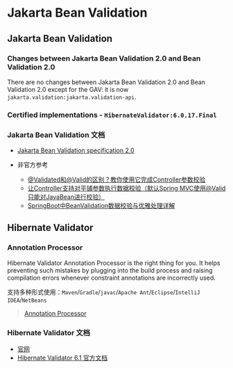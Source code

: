 # Jakarta Bean Validation

## Jakarta Bean Validation

### Changes between Jakarta Bean Validation 2.0 and Bean Validation 2.0

There are no changes between Jakarta Bean Validation 2.0 and Bean Validation 2.0 except for the GAV: it is now
`jakarta.validation:jakarta.validation-api`.

### Certified implementations - `HibernateValidator:6.0.17.Final`

### Jakarta Bean Validation 文档

* [Jakarta Bean Validation specification 2.0](https://beanvalidation.org/2.0/spec/)

* 非官方参考
    * [@Validated和@Valid的区别？教你使用它完成Controller参数校验](https://blog.csdn.net/f641385712/article/details/97621783)
    * [让Controller支持对平铺参数执行数据校验（默认Spring MVC使用@Valid只能对JavaBean进行校验）](https://blog.csdn.net/f641385712/article/details/97621755)
    * [SpringBoot中BeanValidation数据校验与优雅处理详解](https://www.cnblogs.com/summerday152/p/13984576.html)

## Hibernate Validator

### Annotation Processor

Hibernate Validator Annotation Processor is the right thing for you. It helps preventing such mistakes by plugging
into the build process and raising compilation errors whenever constraint annotations are incorrectly used.

支持多种形式使用：`Maven`/`Gradle`/`javac`/`Apache Ant`/`Eclipse`/`IntelliJ IDEA`/`NetBeans`

> [Annotation Processor](https://docs.jboss.org/hibernate/validator/6.2/reference/en-US/html_single/#validator-annotation-processor)

### Hibernate Validator 文档

* [官网](https://hibernate.org/validator/)
* [Hibernate Validator 6.1 官方文档](https://docs.jboss.org/hibernate/validator/6.1/reference/en-US/html_single/)

